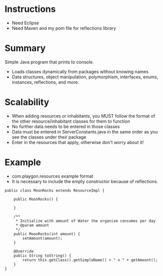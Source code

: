 # Instructions

<ul>
<li>Need Eclipse</li>
<li>Need Maven and my pom file for reflections library</li>
</ul>

# Summary

Simple Java program that prints to console. 
<ul>
<li>Loads classes dynamically from packages without knowing names</li>
<li>Data structures, object manipulation, polymorphism, interfaces, enums, instances, reflections, and more.</li>
</ul>

# Scalability

<ul>
<li>When adding resources or inhabitants, you MUST follow the format of the other resource/inhabitant classes for them to function</li>
<li>No further data needs to be entered in those classes</li>
<li>Data must be entered in ServerConstants.java in the same order as you see the classes under their package</li>
<li>Enter in the resources that apply, otherwise don't worry about it!</li>
</ul>

# Example 

<ul>
<li>com.playgon.resources example format</li>
<li>It is necessary to include the empty constructor because of reflections.</li>
</ul>

	public class MoonRocks extends ResourceImpl {
	
		public MoonRocks() {

		}

		/**
		 * Initialize with amount of Water the organism consumes per day
		 * @param amount
		 */
		public MoonRocks(int amount) {
			setAmount(amount);
		}

		@Override
		public String toString() {
			return this.getClass().getSimpleName() + " x " + getAmount();
		}
	}
